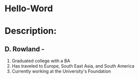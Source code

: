 # Hello-Word
# <h1>Description:</h1>
## <h2>D. Rowland -</h2> 
1. Graduated college with a BA
2. Has traveled to Europe, South East Asia, and South America
3. Currently working at the University's Foundation 
